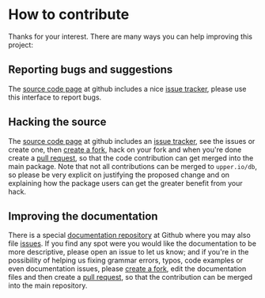 # How to contribute

Thanks for your interest. There are many ways you can help improving this
project:

## Reporting bugs and suggestions

The [source code page][1] at github includes a nice [issue tracker][2], please
use this interface to report bugs.

## Hacking the source

The [source code page][1] at github includes an [issue tracker][2], see the
issues or create one, then [create a fork][5], hack on your fork and when
you're done create a [pull request][6], so that the code contribution can get
merged into the main package. Note that not all contributions can be merged to
`upper.io/db`, so please be very explicit on justifying the proposed change and
on explaining how the package users can get the greater benefit from your hack.

## Improving the documentation

There is a special [documentation repository][3] at Github where you may also
file [issues][4]. If you find any spot were you would like the documentation
to be more descriptive, please open an issue to let us know; and if you're in
the possibility of helping us fixing grammar errors, typos, code examples or
even documentation issues, please [create a fork][5], edit the documentation
files and then create a [pull request][6], so that the contribution can be
merged into the main repository.

[1]: https://github.com/upper/db
[2]: https://github.com/upper/db/issues
[3]: https://github.com/upper/docs
[4]: https://github.com/upper/docs/issues
[5]: https://help.github.com/articles/fork-a-repo
[6]: https://help.github.com/articles/fork-a-repo#pull-requests

